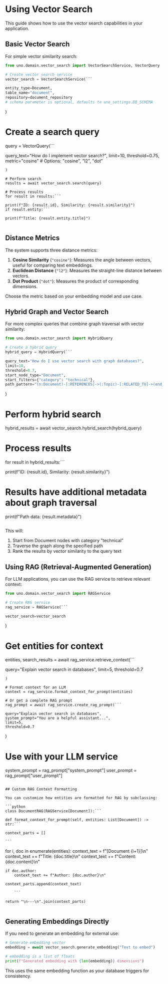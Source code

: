 # Using Vector Search

This guide shows how to use the vector search capabilities in your application.

## Basic Vector Search

For simple vector similarity search:

```python
from uno.domain.vector_search import VectorSearchService, VectorQuery

# Create vector search service
vector_search = VectorSearchService(```

entity_type=Document,
table_name="document",
repository=document_repository
# schema parameter is optional, defaults to uno_settings.DB_SCHEMA
```
)

# Create a search query
query = VectorQuery(```

query_text="How do I implement vector search?",
limit=10,
threshold=0.75,
metric="cosine"  # Options: "cosine", "l2", "dot"
```
)

# Perform search
results = await vector_search.search(query)

# Process results
for result in results:```

print(f"ID: {result.id}, Similarity: {result.similarity}")
if result.entity:```

print(f"Title: {result.entity.title}")
```
```
```

## Distance Metrics

The system supports three distance metrics:

1. **Cosine Similarity** (`"cosine"`): Measures the angle between vectors, useful for comparing text embeddings.
2. **Euclidean Distance** (`"l2"`): Measures the straight-line distance between vectors.
3. **Dot Product** (`"dot"`): Measures the product of corresponding dimensions.

Choose the metric based on your embedding model and use case.

## Hybrid Graph and Vector Search

For more complex queries that combine graph traversal with vector similarity:

```python
from uno.domain.vector_search import HybridQuery

# Create a hybrid query
hybrid_query = HybridQuery(```

query_text="How do I use vector search with graph databases?",
limit=10,
threshold=0.7,
start_node_type="Document",
start_filters={"category": "technical"},
path_pattern="(n:Document)-[:REFERENCES]->(:Topic)-[:RELATED_TO]->(end_node:Document)"
```
)

# Perform hybrid search
hybrid_results = await vector_search.hybrid_search(hybrid_query)

# Process results
for result in hybrid_results:```

print(f"ID: {result.id}, Similarity: {result.similarity}")
# Results have additional metadata about graph traversal
print(f"Path data: {result.metadata}")
```
```

This will:
1. Start from Document nodes with category "technical"
2. Traverse the graph along the specified path
3. Rank the results by vector similarity to the query text

## Using RAG (Retrieval-Augmented Generation)

For LLM applications, you can use the RAG service to retrieve relevant context:

```python
from uno.domain.vector_search import RAGService

# Create RAG service
rag_service = RAGService(```

vector_search=vector_search
```
)

# Get entities for context
entities, search_results = await rag_service.retrieve_context(```

query="Explain vector search in databases",
limit=5,
threshold=0.7
```
)

# Format context for an LLM
context = rag_service.format_context_for_prompt(entities)

# Or get a complete RAG prompt
rag_prompt = await rag_service.create_rag_prompt(```

query="Explain vector search in databases",
system_prompt="You are a helpful assistant...",
limit=5,
threshold=0.7
```
)

# Use with your LLM service
system_prompt = rag_prompt["system_prompt"]
user_prompt = rag_prompt["user_prompt"]
```

## Custom RAG Context Formatting

You can customize how entities are formatted for RAG by subclassing:

```python
class DocumentRAG(RAGService[Document]):```

def format_context_for_prompt(self, entities: List[Document]) -> str:```

context_parts = []
```
    ```

for i, doc in enumerate(entities):
    context_text = f"[Document {i+1}]\n"
    context_text += f"Title: {doc.title}\n"
    context_text += f"Content: {doc.content}\n"
    
    if doc.author:
        context_text += f"Author: {doc.author}\n"
        
    context_parts.append(context_text)
```
    ```

return "\n---\n".join(context_parts)
```
```
```

## Generating Embeddings Directly

If you need to generate an embedding for external use:

```python
# Generate embedding vector
embedding = await vector_search.generate_embedding("Text to embed")

# embedding is a list of floats
print(f"Generated embedding with {len(embedding)} dimensions")
```

This uses the same embedding function as your database triggers for consistency.